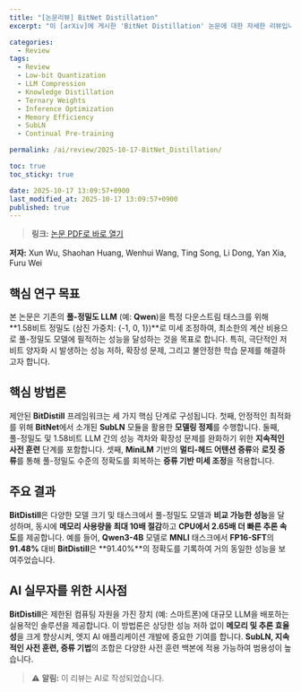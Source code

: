 ```yaml
---
title: "[논문리뷰] BitNet Distillation"
excerpt: "이 [arXiv]에 게시한 'BitNet Distillation' 논문에 대한 자세한 리뷰입니다."

categories:
  - Review
tags:
  - Review
  - Low-bit Quantization
  - LLM Compression
  - Knowledge Distillation
  - Ternary Weights
  - Inference Optimization
  - Memory Efficiency
  - SubLN
  - Continual Pre-training

permalink: /ai/review/2025-10-17-BitNet_Distillation/

toc: true
toc_sticky: true

date: 2025-10-17 13:09:57+0900
last_modified_at: 2025-10-17 13:09:57+0900
published: true
---
```

> **링크:** [논문 PDF로 바로 열기](https://arxiv.org/abs/2510.13998)

**저자:** Xun Wu, Shaohan Huang, Wenhui Wang, Ting Song, Li Dong, Yan Xia, Furu Wei



## 핵심 연구 목표
본 논문은 기존의 **풀-정밀도 LLM** (예: **Qwen**)을 특정 다운스트림 태스크를 위해 **1.58비트 정밀도 (삼진 가중치: {-1, 0, 1})**로 미세 조정하여, 최소한의 계산 비용으로 풀-정밀도 모델에 필적하는 성능을 달성하는 것을 목표로 합니다. 특히, 극단적인 저비트 양자화 시 발생하는 성능 저하, 확장성 문제, 그리고 불안정한 학습 문제를 해결하고자 합니다.

## 핵심 방법론
제안된 **BitDistill** 프레임워크는 세 가지 핵심 단계로 구성됩니다. 첫째, 안정적인 최적화를 위해 **BitNet**에서 소개된 **SubLN** 모듈을 활용한 **모델링 정제**를 수행합니다. 둘째, 풀-정밀도 및 1.58비트 LLM 간의 성능 격차와 확장성 문제를 완화하기 위한 **지속적인 사전 훈련** 단계를 포함합니다. 셋째, **MiniLM** 기반의 **멀티-헤드 어텐션 증류**와 **로짓 증류**를 통해 풀-정밀도 수준의 정확도를 회복하는 **증류 기반 미세 조정**을 적용합니다.

## 주요 결과
**BitDistill**은 다양한 모델 크기 및 태스크에서 풀-정밀도 모델과 **비교 가능한 성능**을 달성하며, 동시에 **메모리 사용량을 최대 10배 절감**하고 **CPU에서 2.65배 더 빠른 추론 속도**를 제공합니다. 예를 들어, **Qwen3-4B** 모델로 **MNLI** 태스크에서 **FP16-SFT**의 **91.48%** 대비 **BitDistill**은 **91.40%**의 정확도를 기록하여 거의 동일한 성능을 보여주었습니다.

## AI 실무자를 위한 시사점
**BitDistill**은 제한된 컴퓨팅 자원을 가진 장치 (예: 스마트폰)에 대규모 LLM을 배포하는 실용적인 솔루션을 제공합니다. 이 방법론은 상당한 성능 저하 없이 **메모리 및 추론 효율성**을 크게 향상시켜, 엣지 AI 애플리케이션 개발에 중요한 기여를 합니다. **SubLN, 지속적인 사전 훈련, 증류 기법**의 조합은 다양한 사전 훈련 백본에 적용 가능하여 범용성이 높습니다.

> ⚠️ **알림:** 이 리뷰는 AI로 작성되었습니다.